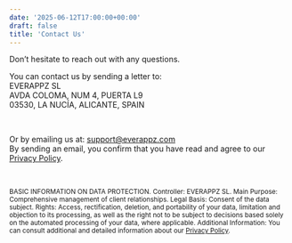 ```yaml
---
date: '2025-06-12T17:00:00+00:00'
draft: false
title: 'Contact Us'
---
```


Don’t hesitate to reach out with any questions.

You can contact us by sending a letter to:  
EVERAPPZ SL  
AVDA COLOMA, NUM 4, PUERTA L9  
03530, LA NUCÍA, ALICANTE, SPAIN

<br>

Or by emailing us at: [support@everappz.com](mailto:support@everappz.com)  
By sending an email, you confirm that you have read and agree to our [Privacy Policy](../legal/privacy-policy).

<br>

<sub>BASIC INFORMATION ON DATA PROTECTION. Controller: EVERAPPZ SL. Main Purpose: Comprehensive management of client relationships. Legal Basis: Consent of the data subject. Rights: Access, rectification, deletion, and portability of your data, limitation and objection to its processing, as well as the right not to be subject to decisions based solely on the automated processing of your data, where applicable. Additional Information: You can consult additional and detailed information about our [Privacy Policy](../legal/privacy-policy).</sub>
